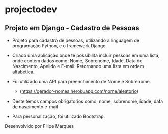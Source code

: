 # projectodev

<h2>Projeto em Django - Cadastro de Pessoas</h2>

- Projeto para cadastro de pessoas, utilizando a linguagem de programação Python, e o framework Django.

- Criado uma aplicação onde te possibilita incluir pessoas em uma lista, onde contem dados como: Nome, Sobrenome, Idade, Data de Nascimento, Apelido e E-mail.
Retornando uma lista em ordem alfabética.

- Foi utilizado uma API para preenchimento de Nome e Sobrenome
  - (https://gerador-nomes.herokuapp.com/nome/aleatorio)
- Deste temos campos obrigatorios como: nome, sobrenome, idade, data de nascimento e-mail 
- Para personalização, foi utilizado Bootstrap.

Desenvolvido por Filipe Marques
